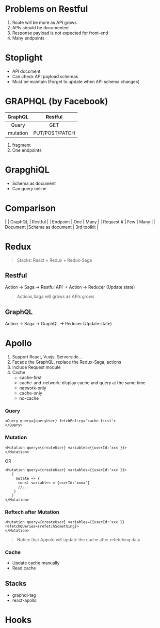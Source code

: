 # Problems on Restful

1. Route will be more as API grows
2. APIs should be documented
3. Response payload is not expected for front-end
4. Many endpoints


# Stoplight

- API document
- Can check API payload schemas
- Must be maintain (Forget to update when API schema changes)

# GRAPHQL (by Facebook)

| GraphQL | Restful |
|:-------:|:-------:|
| Query | GET |
| mutation | PUT/POST/PATCH |


1. fragment
2. One endpoints


# GrapghiQL

- Schema as document
- Can query online

# Comparison

| | GraphQL | Restful |
| Endpoint | One | Many |
| Request # | Few | Many |
| Document |Schema as document | 3rd toolkit |


# Redux

> Stacks: React + Redux + Redux-Saga

## Restful

Action -> Saga -> Restful API -> Action -> Reducer (Update state)

> Actions,Saga will grows as APIs grows 

## GraphQL

Action -> Saga -> GraphQL -> Reducer (Update state)


# Apollo

1. Support React, Vuejs, Serverside...
2. Facade the GraphQL, replace the Redux-Saga, actions 
3. Include Request module
4. Cache
   - cache-first
   - cache-and-network: display cache and query at the same time
   - network-only
   - cache-only
   - no-cache 

### Query

```
<Query query={queryUser} fetchPolicy='cache-first'>
</Query>
```

### Mutation

```
<Mutation query={createUser} variables={{userId:'xxx'}}>
</Mutation>
```
OR

```
<Mutation query={createUser} variables={{userId:'xxx'}}>
   { 
     mutate => { 
      const variables = {userId:'xxxx'}
      //...
    }
   }
</Mutation>
```

### Reftech after Mutation

```
<Mutation query={createUser} variables={{userId:'xxx'}} refetchQUeries={refetchSomething}>
</Mutation>
```

> Notice that Appolo will update the cache after refetching data

### Cache

- Update cache manually
- Read cache


## Stacks

- graphql-tag
- react-apollo


# Hooks

